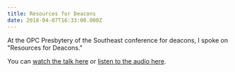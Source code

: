 ```yaml
---
title: Resources for Deacons
date: 2018-04-07T16:33:00.000Z
---
```

At the OPC Presbytery of the Southeast conference for deacons, I spoke on "Resources for Deacons."

You can [watch the talk here](https://youtu.be/zS0I-nELCH0?si=33l-z2HS-Z86fr1E) or [listen to the audio here](https://www.sermonaudio.com/solo/shiloh/sermons/4161810413910/).
